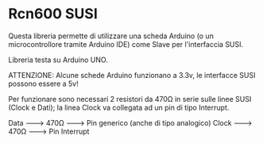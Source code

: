 # Rcn600 SUSI
Questa libreria permette di utilizzare una scheda Arduino (o un microcontrollore tramite Arduino IDE) come Slave per l'interfaccia SUSI.

Libreria testa su Arduino UNO.

ATTENZIONE: Alcune schede Arduino funzionano a 3.3v, le interfacce SUSI possono essere a 5v! 

Per funzionare sono necessari 2 resistori da 470Ω in serie sulle linee SUSI (Clock e Dati); la linea Clock va collegata ad un pin di tipo Interrupt.

Data  ---> 470Ω ---> Pin generico (anche di tipo analogico)
Clock ---> 470Ω ---> Pin Interrupt
